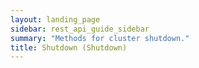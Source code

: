 ```yaml
---
layout: landing_page
sidebar: rest_api_guide_sidebar
summary: "Methods for cluster shutdown."
title: Shutdown (Shutdown)
---
```


